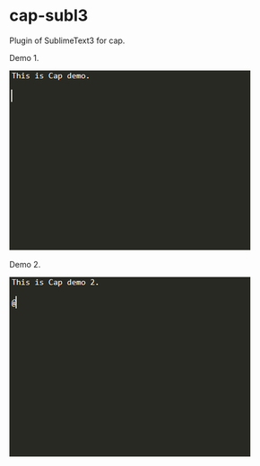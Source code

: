 # cap-subl3

 Plugin of SublimeText3 for cap.

 Demo 1.

![Image](./ss/cap_demo_1.gif "GIF")

 Demo 2.

![Image](./ss/cap_demo_2.gif "GIF")

